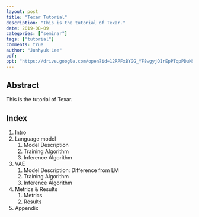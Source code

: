 ```yaml
---
layout: post
title: "Texar Tutorial"
description: "This is the tutorial of Texar."
date: 2019-08-09
categories: ["seminar"]
tags: ["tutorial"]
comments: true
author: "Junhyuk Lee"
pdf:
ppt: "https://drive.google.com/open?id=12RPFxBYGG_YF8wgyjOIrEpPTqpPDuMSu"
---
```


<!-- Post name should be this form: today-title.md
        For example, 2019-08-02-hyperparameter-optimization.md -->

<!-- Fill the contents where --Fill-- exists -->
<!-- If you don't want to fill the --Fill--(not necessary) part, then remove them all.
        For example, pdf: -->
<!-- The example is in '_posts/2019-08-02-hyperparameter-optimization.md'>

<!-- For 'title' front matter, follow this format: This is Title Format -->
<!-- For 'description' front matter, follow this format: It is description. -->
<!-- For 'date' front matter, follow this format: 2019-01-01 -->
<!-- For 'tags' front matter, write down the tag in abbreviation
        For example, write down CV instead of Computer Science
        'tags' can be more than one. Follow the format: ["CV", "ML"] -->
<!-- For 'author' fron matter, write down your name in this format: Gildong Hong -->
<!-- For 'pdf' and 'ppt' front matter, if you have the attachment files, write down the url -->

## Abstract
This is the tutorial of Texar.

## Index
1. Intro
2. Language model
   1. Model Description
   2. Training Algorithm
   3. Inference Algorithm
3. VAE
   1. Model Description: Difference from LM
   2. Training Algorithm
   3. Inference Algorithm
4. Metrics & Results
   1. Metrics
   2. Results
5. Appendix

<!-- You can add more information below -->